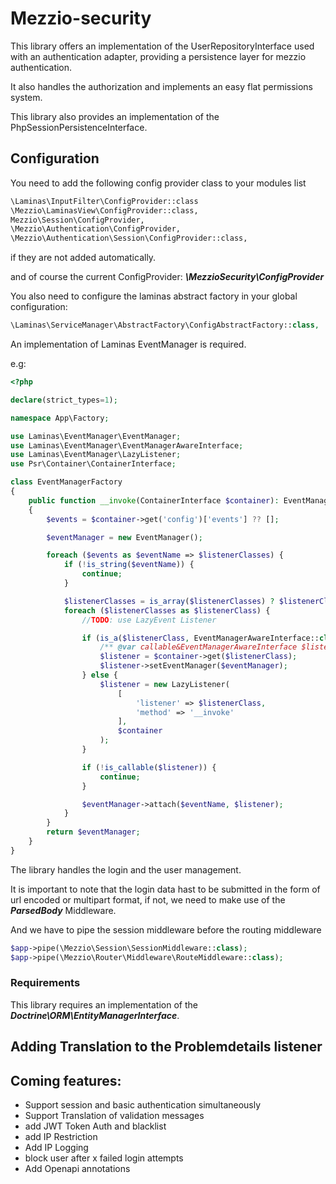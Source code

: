 # Mezzio-security

This library offers an implementation of the UserRepositoryInterface used with an authentication adapter, providing a persistence
layer for mezzio authentication.

It also handles the authorization and implements an easy flat permissions system.

This library also provides an implementation of the PhpSessionPersistenceInterface.
## Configuration
You need to add the following config provider class to your modules list
```bash
\Laminas\InputFilter\ConfigProvider::class
\Mezzio\LaminasView\ConfigProvider::class,
Mezzio\Session\ConfigProvider,
\Mezzio\Authentication\ConfigProvider,
\Mezzio\Authentication\Session\ConfigProvider::class,
```
if they are not added automatically.


and of course the current ConfigProvider: ***\MezzioSecurity\ConfigProvider***


You also need to configure the laminas abstract factory in your global configuration:
````php
\Laminas\ServiceManager\AbstractFactory\ConfigAbstractFactory::class,
````

An implementation of Laminas EventManager is required.

e.g:
````php
<?php

declare(strict_types=1);

namespace App\Factory;

use Laminas\EventManager\EventManager;
use Laminas\EventManager\EventManagerAwareInterface;
use Laminas\EventManager\LazyListener;
use Psr\Container\ContainerInterface;

class EventManagerFactory
{
    public function __invoke(ContainerInterface $container): EventManager
    {
        $events = $container->get('config')['events'] ?? [];

        $eventManager = new EventManager();

        foreach ($events as $eventName => $listenerClasses) {
            if (!is_string($eventName)) {
                continue;
            }

            $listenerClasses = is_array($listenerClasses) ? $listenerClasses : [$listenerClasses];
            foreach ($listenerClasses as $listenerClass) {
                //TODO: use LazyEvent Listener

                if (is_a($listenerClass, EventManagerAwareInterface::class, true)) {
                    /** @var callable&EventManagerAwareInterface $listener */
                    $listener = $container->get($listenerClass);
                    $listener->setEventManager($eventManager);
                } else {
                    $listener = new LazyListener(
                        [
                            'listener' => $listenerClass,
                            'method' => '__invoke'
                        ],
                        $container
                    );
                }

                if (!is_callable($listener)) {
                    continue;
                }

                $eventManager->attach($eventName, $listener);
            }
        }
        return $eventManager;
    }
}

````
The library handles the login and the user management.

It is important to note that the login data hast to be submitted in the form of url encoded or multipart format,
if not, we need to make use of the ***ParsedBody*** Middleware.

And we have to pipe the session middleware before the routing middleware
````php
$app->pipe(\Mezzio\Session\SessionMiddleware::class);
$app->pipe(\Mezzio\Router\Middleware\RouteMiddleware::class);
````

### Requirements
This library requires an implementation of the ***Doctrine\ORM\EntityManagerInterface***.

## Adding Translation to the Problemdetails listener

## Coming features:
 - Support session and basic authentication simultaneously
 - Support Translation of validation messages
 - add JWT Token Auth and blacklist
 - add IP Restriction
 - Add IP Logging
 - block user after x failed login attempts
 - Add Openapi annotations